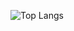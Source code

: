 ![Top Langs](https://github-readme-stats.vercel.app/api/top-langs?username=osmanbal97&layout=compact&hide_title=false&card_width=350&langs_count=8&theme=react&hide_border=false&cache_seconds=600&count_private=true)

